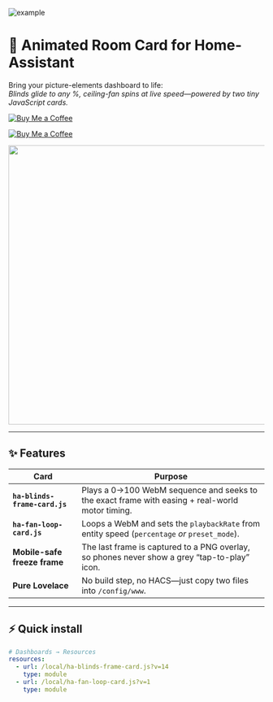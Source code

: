 ![example](https://github.com/tikel1/HA-isometric-animated-picture-card/blob/main/examples/Isometric%20Bedroom.gif)

# 🏡 Animated Room Card for Home-Assistant

Bring your picture-elements dashboard to life:  
*Blinds glide to any %, ceiling-fan spins at live speed—powered by two tiny JavaScript cards.*

[![Buy Me a Coffee](https://img.shields.io/badge/Buy%20me%20a%20coffee-donate-yellow?logo=buymeacoffee)](https://www.buymeacoffee.com/tikel)

[![Buy Me a Coffee](https://media1.giphy.com/media/7kZE0z52Sd9zSESzDA/giphy.gif)](https://www.buymeacoffee.com/yourusername)



<p align="center">
  <img src="docs/demo.gif" width="550">
</p>

---

## ✨ Features
| Card | Purpose |
|------|---------|
| **`ha-blinds-frame-card.js`** | Plays a 0→100 WebM sequence and seeks to the exact frame with easing + real-world motor timing. |
| **`ha-fan-loop-card.js`**    | Loops a WebM and sets the `playbackRate` from entity speed (`percentage` *or* `preset_mode`). |
| **Mobile-safe freeze frame** | The last frame is captured to a PNG overlay, so phones never show a grey “tap-to-play” icon. |
| **Pure Lovelace** | No build step, no HACS—just copy two files into `/config/www`. |

---

## ⚡ Quick install

```yaml
# Dashboards → Resources
resources:
  - url: /local/ha-blinds-frame-card.js?v=14
    type: module
  - url: /local/ha-fan-loop-card.js?v=1
    type: module
